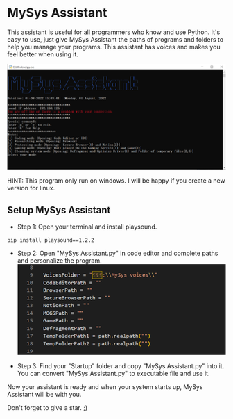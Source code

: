 # MySys Assistant
This assistant is useful for all programmers who know and use Python. It's easy to use, just give MySys Assistant the paths of programs and folders to help you manage your programs.
This assistant has voices and makes you feel better when using it.

![image from assistant user interface](https://github.com/PAIREN1383/MySys_Assistant/blob/main/MySys_Assistant.png)

HINT: This program only run on windows. I will be happy if you create a new version for linux.

## Setup MySys Assistant

- Step 1: Open your terminal and install playsound.
```
pip install playsound==1.2.2
```

- Step 2: Open "MySys Assistant.py" in code editor and complete paths and personalize the program.
![image form paths](https://github.com/PAIREN1383/MySys_Assistant/blob/main/complete_it.PNG)

- Step 3: Find your "Startup" folder and copy "MySys Assistant.py" into it.
You can convert "MySys Assistant.py" to executable file and use it.

Now your assistant is ready and when your system starts up, MySys Assistant will be with you.

Don't forget to give a star. ;)
